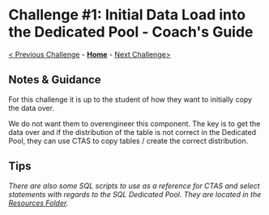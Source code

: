 # Challenge #1: Initial Data Load into the Dedicated Pool - Coach's Guide

[< Previous Challenge](Solution-00.md) - **[Home](README.md)** - [Next Challenge>](./Solution-02.md)

## Notes & Guidance
For this challenge it is up to the student of how they want to initially copy the data over.

We do not want them to overengineer this component.  The key is to get the data over and if the distribution of the table is not correct in the Dedicated Pool, they can use CTAS to copy tables / create the correct distribution.  

## Tips

*There are also some SQL scripts to use as a reference for CTAS and select statements with regards to the SQL Dedicated Pool.  They are located in the [Resources Folder](./Resources).*
